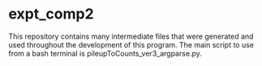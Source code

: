 # expt_comp2

This repository contains many intermediate files that were generated and used throughout the development of this program. The main script to use from a bash terminal is pileupToCounts_ver3_argparse.py. 

